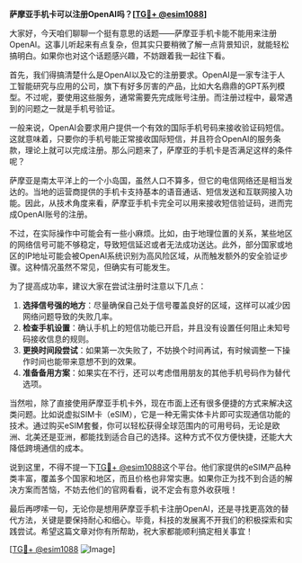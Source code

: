 **萨摩亚手机卡可以注册OpenAI吗？[[TG💪+ @esim1088](https://t.me/s/esim1088)]**

大家好，今天咱们聊聊一个挺有意思的话题——萨摩亚手机卡能不能用来注册OpenAI。这事儿听起来有点复杂，但其实只要稍微了解一点背景知识，就能轻松搞明白。如果你也对这个话题感兴趣，不妨跟着我一起往下看。

首先，我们得搞清楚什么是OpenAI以及它的注册要求。OpenAI是一家专注于人工智能研究与应用的公司，旗下有好多厉害的产品，比如大名鼎鼎的GPT系列模型。不过呢，要使用这些服务，通常需要先完成账号注册。而注册过程中，最常遇到的问题之一就是手机号验证。

一般来说，OpenAI会要求用户提供一个有效的国际手机号码来接收验证码短信。这就意味着，只要你的手机号能正常接收国际短信，并且符合OpenAI的服务条款，理论上就可以完成注册。那么问题来了，萨摩亚的手机卡是否满足这样的条件呢？

萨摩亚是南太平洋上的一个小岛国，虽然人口不算多，但它的电信网络还是相当发达的。当地的运营商提供的手机卡支持基本的语音通话、短信发送和互联网接入功能。因此，从技术角度来看，萨摩亚手机卡完全可以用来接收短信验证码，进而完成OpenAI账号的注册。

不过，在实际操作中可能会有一些小麻烦。比如，由于地理位置的关系，某些地区的网络信号可能不够稳定，导致短信延迟或者无法成功送达。此外，部分国家或地区的IP地址可能会被OpenAI系统识别为高风险区域，从而触发额外的安全验证步骤。这种情况虽然不常见，但确实有可能发生。

为了提高成功率，建议大家在尝试注册时注意以下几点：

1. **选择信号强的地方**：尽量确保自己处于信号覆盖良好的区域，这样可以减少因网络问题导致的失败几率。
2. **检查手机设置**：确认手机上的短信功能已开启，并且没有设置任何阻止未知号码接收信息的规则。
3. **更换时间段尝试**：如果第一次失败了，不妨换个时间再试，有时候调整一下操作时间也能带来意想不到的效果。
4. **准备备用方案**：如果实在不行，还可以考虑借用朋友的其他手机号码作为替代选项。

当然啦，除了直接使用萨摩亚手机卡外，现在市面上还有很多便捷的方式来解决这类问题。比如说虚拟SIM卡（eSIM），它是一种无需实体卡片即可实现通信功能的技术。通过购买eSIM套餐，你可以轻松获得全球范围内的可用号码，无论是欧洲、北美还是亚洲，都能找到适合自己的选择。这种方式不仅方便快捷，还能大大降低跨境通信的成本。

说到这里，不得不提一下[TG💪+ @esim1088](https://t.me/s/esim1088)这个平台。他们家提供的eSIM产品种类丰富，覆盖多个国家和地区，而且价格也非常实惠。如果你正为找不到合适的解决方案而苦恼，不妨去他们的官网看看，说不定会有意外收获哦！

最后再啰嗦一句，无论你是想用萨摩亚手机卡注册OpenAI，还是寻找更高效的替代方法，关键是要保持耐心和细心。毕竟，科技的发展离不开我们的积极探索和实践尝试。希望这篇文章对你有所帮助，祝大家都能顺利搞定相关事宜！

[[TG💪+ @esim1088](https://t.me/s/esim1088) ![Image](https://i.postimg.cc/4NQfJmqS/Snipaste-2025-05-13-00-14-12.png)]